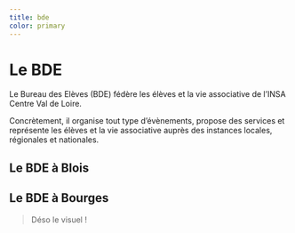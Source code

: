 ```yaml
---
title: bde
color: primary
---
```


# Le BDE

Le Bureau des Elèves (BDE) fédère les élèves et la vie associative de l’INSA Centre Val de Loire.

Concrètement, il organise tout type d’évènements, propose des services et représente les élèves et la vie associative auprès des instances locales, régionales et nationales.

## Le BDE à Blois

<center>
  <view-img folder-name="bde" name="bde-blois.jpg" max-width="800"></view-img>
</center>

## Le BDE à Bourges

> Déso le visuel !
